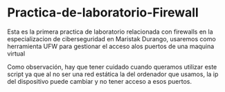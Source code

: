 # Practica-de-laboratorio-Firewall
Esta es la primera practica de laboratorio relacionada con firewalls en la especializacion de ciberseguridad en Maristak Durango, usaremos como herramienta UFW para gestionar el acceso alos puertos de una maquina virtual

Como observación, hay que tener cuidado cuando queramos utilizar este script ya que al no ser una red estática la del ordenador que usamos, la ip del dispositivo puede cambiar y no tener acceso a esos puertos.
